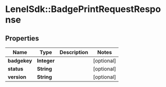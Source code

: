 # LenelSdk::BadgePrintRequestResponse

## Properties
Name | Type | Description | Notes
------------ | ------------- | ------------- | -------------
**badgekey** | **Integer** |  | [optional] 
**status** | **String** |  | [optional] 
**version** | **String** |  | [optional] 

